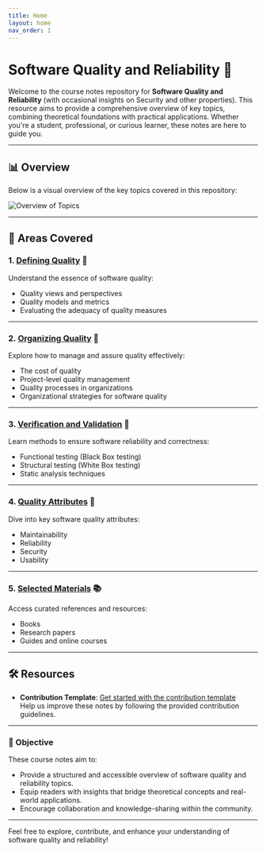 ```yaml
---
title: Home
layout: home
nav_order: 1
---
```


# Software Quality and Reliability 📘

Welcome to the course notes repository for **Software Quality and Reliability** (with occasional insights on Security and other properties). 
This resource aims to provide a comprehensive overview of key topics, combining theoretical foundations with practical applications. Whether you're a student, professional, or curious learner, these notes are here to guide you.

---

## 📊 Overview  

Below is a visual overview of the key topics covered in this repository:

![Overview of Topics](images/overview.png)  

---

## 📂 Areas Covered  

### 1. [Defining Quality](/content/define/) 👥  
Understand the essence of software quality:  
- Quality views and perspectives  
- Quality models and metrics  
- Evaluating the adequacy of quality measures  

---

### 2. [Organizing Quality](/sqrbok/organization/) 🔄  
Explore how to manage and assure quality effectively:  
- The cost of quality  
- Project-level quality management  
- Quality processes in organizations  
- Organizational strategies for software quality  

---

### 3. [Verification and Validation](/content/verif/) 📏  
Learn methods to ensure software reliability and correctness:  
- Functional testing (Black Box testing)  
- Structural testing (White Box testing)  
- Static analysis techniques  

---

### 4. [Quality Attributes](/sqrbok/attributes/) 🧩  
Dive into key software quality attributes:  
- Maintainability  
- Reliability  
- Security  
- Usability  

---

### 5. [Selected Materials](/sqrbok/material/) 📚  
Access curated references and resources:  
- Books  
- Research papers  
- Guides and online courses  

---

## 🛠️ Resources  

- **Contribution Template**: [Get started with the contribution template](/sqrbok/template/)  
  Help us improve these notes by following the provided contribution guidelines.

---

### 🎯 Objective  

These course notes aim to:  
- Provide a structured and accessible overview of software quality and reliability topics.  
- Equip readers with insights that bridge theoretical concepts and real-world applications.  
- Encourage collaboration and knowledge-sharing within the community.

---

Feel free to explore, contribute, and enhance your understanding of software quality and reliability!